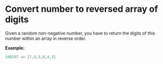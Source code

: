 # Convert number to reversed array of digits

Given a random non-negative number, you have to return the digits of this number within an array in reverse order.

**Example:**
```java
348597 => [7,9,5,8,4,3]
```
